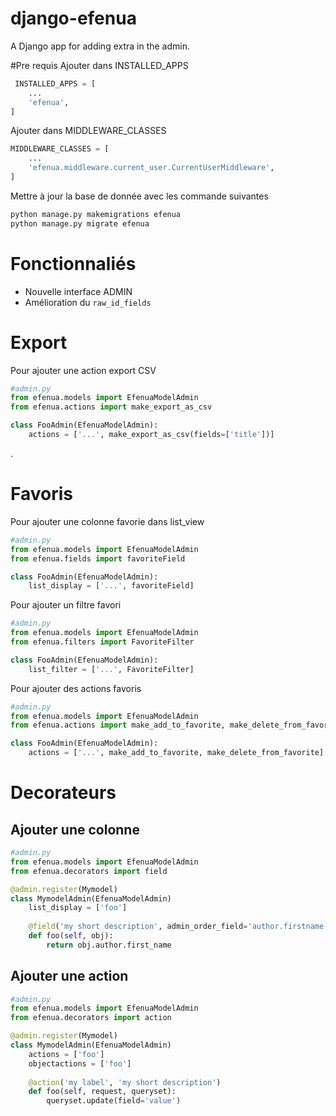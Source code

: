 # django-efenua
A Django app for adding extra in the admin.

#Pre requis
Ajouter dans INSTALLED_APPS
```python
 INSTALLED_APPS = [
    ...
    'efenua',
]
```

Ajouter dans MIDDLEWARE_CLASSES
```python
MIDDLEWARE_CLASSES = [
    ...
    'efenua.middleware.current_user.CurrentUserMiddleware',
]
```

Mettre à jour la base de donnée avec les commande suivantes
```sh
python manage.py makemigrations efenua
python manage.py migrate efenua
```

# Fonctionnaliés
- Nouvelle interface ADMIN
- Amélioration du `raw_id_fields`

# Export
Pour ajouter une action export CSV
```python
#admin.py
from efenua.models import EfenuaModelAdmin
from efenua.actions import make_export_as_csv

class FooAdmin(EfenuaModelAdmin):
    actions = ['...', make_export_as_csv(fields=['title'])]
```
.
# Favoris
Pour ajouter une colonne favorie dans list_view
```python
#admin.py
from efenua.models import EfenuaModelAdmin
from efenua.fields import favoriteField

class FooAdmin(EfenuaModelAdmin):
    list_display = ['...', favoriteField]
```

Pour ajouter un filtre favori
```python
#admin.py
from efenua.models import EfenuaModelAdmin
from efenua.filters import FavoriteFilter

class FooAdmin(EfenuaModelAdmin):
	list_filter = ['...', FavoriteFilter]
```

Pour ajouter des actions favoris
```python
#admin.py
from efenua.models import EfenuaModelAdmin
from efenua.actions import make_add_to_favorite, make_delete_from_favorite

class FooAdmin(EfenuaModelAdmin):
	actions = ['...', make_add_to_favorite, make_delete_from_favorite]
```

# Decorateurs

## Ajouter une colonne
```python
#admin.py
from efenua.models import EfenuaModelAdmin
from efenua.decorators import field

@admin.register(Mymodel)
class MymodelAdmin(EfenuaModelAdmin)
    list_display = ['foo']
    
    @field('my short description', admin_order_field='author.firstname', allow_tags=True)
    def foo(self, obj):
        return obj.author.first_name
```

## Ajouter une action
```python
#admin.py
from efenua.models import EfenuaModelAdmin
from efenua.decorators import action

@admin.register(Mymodel)
class MymodelAdmin(EfenuaModelAdmin)
    actions = ['foo']
    objectactions = ['foo']
    
    @action('my label', 'my short description')
    def foo(self, request, queryset):
        queryset.update(field='value')
```

